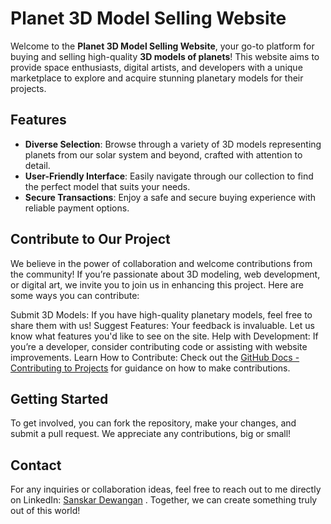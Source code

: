 # Planet 3D Model Selling Website

Welcome to the **Planet 3D Model Selling Website**, your go-to platform for buying and selling high-quality **3D models of planets**! This website aims to provide space enthusiasts, digital artists, and developers with a unique marketplace to explore and acquire stunning planetary models for their projects.

## Features

- **Diverse Selection**: Browse through a variety of 3D models representing planets from our solar system and beyond, crafted with attention to detail.
- **User-Friendly Interface**: Easily navigate through our collection to find the perfect model that suits your needs.
- **Secure Transactions**: Enjoy a safe and secure buying experience with reliable payment options.

## Contribute to Our Project

We believe in the power of collaboration and welcome contributions from the community! If you’re passionate about 3D modeling, web development, or digital art, we invite you to join us in enhancing this project. Here are some ways you can contribute:

Submit 3D Models: If you have high-quality planetary models, feel free to share them with us!
Suggest Features: Your feedback is invaluable. Let us know what features you'd like to see on the site.
Help with Development: If you’re a developer, consider contributing code or assisting with website improvements.
Learn How to Contribute: Check out the [GitHub Docs - Contributing to Projects](https://docs.github.com/en/get-started/exploring-projects-on-github/contributing-to-a-project) for guidance on how to make contributions.

## Getting Started

To get involved, you can fork the repository, make your changes, and submit a pull request. We appreciate any contributions, big or small!

## Contact

For any inquiries or collaboration ideas, feel free to reach out to me directly on LinkedIn: [Sanskar Dewangan](https://www.linkedin.com/in/sanskar-dewangan-290bb5255/) . Together, we can create something truly out of this world!
